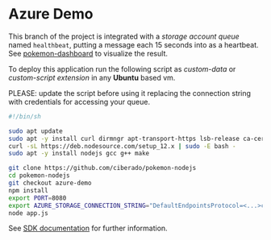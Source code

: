 # Azure Demo

This branch of the project is integrated with a *storage account queue* named `healthbeat`, putting a message each 15 seconds into as a heartbeat. See [pokemon-dashboard](https://github.com/ciberado/pokemon-dashboard) to visualize the result.

To deploy this application run the following script as *custom-data* or *custom-script extension* in any **Ubuntu** based vm.

PLEASE: update the script before using it replacing the connection string with credentials for accessing your queue.

```bash
#!/bin/sh

sudo apt update
sudo apt -y install curl dirmngr apt-transport-https lsb-release ca-certificates
curl -sL https://deb.nodesource.com/setup_12.x | sudo -E bash -
sudo apt -y install nodejs gcc g++ make

git clone https://github.com/ciberado/pokemon-nodejs
cd pokemon-nodejs
git checkout azure-demo
npm install
export PORT=8080
export AZURE_STORAGE_CONNECTION_STRING="DefaultEndpointsProtocol=<...>core.windows.net"
node app.js
```

See [SDK documentation](https://azuresdkdocs.blob.core.windows.net/$web/javascript/azure-storage-queue/12.0.0/index.html) for further information.